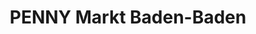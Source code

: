 ---
title: "PENNY Markt Baden-Baden"
url: /baden-baden/penny-markt-baden-baden/
shop: Supermarkt
---